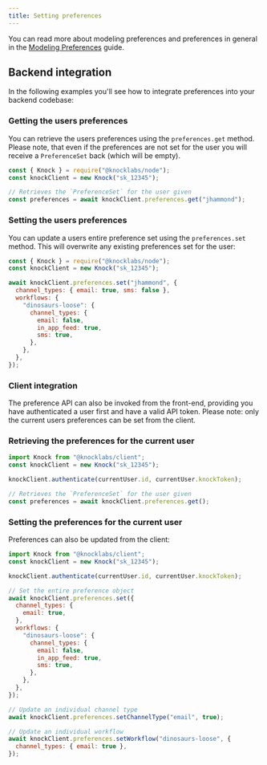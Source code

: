 ```yaml
---
title: Setting preferences
---
```


You can read more about modeling preferences and preferences in general in the [Modeling Preferences](/send-and-manage-data/preferences) guide.

## Backend integration

In the following examples you'll see how to integrate preferences into your backend codebase:

### Getting the users preferences

You can retrieve the users preferences using the `preferences.get` method. Please note,
that even if the preferences are not set for the user you will receive a `PreferenceSet` back (which will be empty).

```javascript Get preferences
const { Knock } = require("@knocklabs/node");
const knockClient = new Knock("sk_12345");

// Retrieves the `PreferenceSet` for the user given
const preferences = await knockClient.preferences.get("jhammond");
```

### Setting the users preferences

You can update a users entire preference set using the `preferences.set` method. This will
overwrite any existing preferences set for the user:

```javascript Set preferences
const { Knock } = require("@knocklabs/node");
const knockClient = new Knock("sk_12345");

await knockClient.preferences.set("jhammond", {
  channel_types: { email: true, sms: false },
  workflows: {
    "dinosaurs-loose": {
      channel_types: {
        email: false,
        in_app_feed: true,
        sms: true,
      },
    },
  },
});
```

### Client integration

The preference API can also be invoked from the front-end, providing you have authenticated a user
first and have a valid API token. Please note: only the current users preferences can be set
from the client.

### Retrieving the preferences for the current user

```javascript Get preferences
import Knock from "@knocklabs/client";
const knockClient = new Knock("sk_12345");

knockClient.authenticate(currentUser.id, currentUser.knockToken);

// Retrieves the `PreferenceSet` for the user given
const preferences = await knockClient.preferences.get();
```

### Setting the preferences for the current user

Preferences can also be updated from the client:

```javascript Setting preferences
import Knock from "@knocklabs/client";
const knockClient = new Knock("sk_12345");

knockClient.authenticate(currentUser.id, currentUser.knockToken);

// Set the entire preference object
await knockClient.preferences.set({
  channel_types: {
    email: true,
  },
  workflows: {
    "dinosaurs-loose": {
      channel_types: {
        email: false,
        in_app_feed: true,
        sms: true,
      },
    },
  },
});

// Update an individual channel type
await knockClient.preferences.setChannelType("email", true);

// Update an individual workflow
await knockClient.preferences.setWorkflow("dinosaurs-loose", {
  channel_types: { email: true },
});
```
